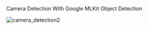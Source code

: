Camera Detection With Google MLKit Object Detection

![camera_detection2](https://github.com/Eormeci/flutter_camera_detection/assets/121257630/e4b674d6-2a68-4d63-95d8-13730b80e11f)
